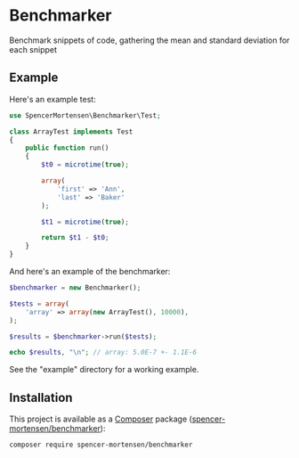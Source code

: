 # Benchmarker

Benchmark snippets of code, gathering the mean and standard deviation for each snippet

## Example

Here's an example test:

```php
use SpencerMortensen\Benchmarker\Test;

class ArrayTest implements Test
{
	public function run()
	{
		$t0 = microtime(true);

		array(
			'first' => 'Ann',
			'last' => 'Baker'
		);

		$t1 = microtime(true);

		return $t1 - $t0;
	}
}
```

And here's an example of the benchmarker:

```php
$benchmarker = new Benchmarker();

$tests = array(
	'array' => array(new ArrayTest(), 10000),
);

$results = $benchmarker->run($tests);

echo $results, "\n"; // array: 5.0E-7 +- 1.1E-6
```

See the "example" directory for a working example.


## Installation

This project is available as a [Composer](https://getcomposer.org/) package
([spencer-mortensen/benchmarker](https://packagist.org/packages/spencer-mortensen/benchmarker)):
```
composer require spencer-mortensen/benchmarker
```
